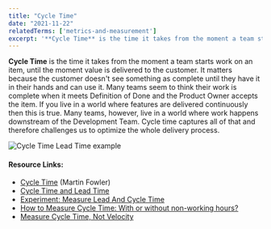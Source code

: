 ```yaml
---
title: "Cycle Time"
date: "2021-11-22"
relatedTerms: ['metrics-and-measurement']
excerpt: '**Cycle Time** is the time it takes from the moment a team starts work on an item, until'
---
```


**Cycle Time** is the time it takes from the moment a team starts work on an item, until the moment value is delivered to the customer. It matters because the customer doesn't see something as complete until they have it in their hands and can use it. Many teams seem to think their work is complete when it meets Definition of Done and the Product Owner accepts the item. If you live in a world where features are delivered continuously then this is true. Many teams, however, live in a world where work happens downstream of the Development Team. Cycle time captures all of that and therefore challenges us to optimize the whole delivery process.

![Cycle Time Lead Time example](src/content/glossary/cycle-time/images/Cycle-Time-Lead-Time-example-scaled.jpg)

#### Resource Links:

- [Cycle Time](https://martinfowler.com/bliki/CycleTime.html) (Martin Fowler)
- [Cycle Time and Lead Time](https://agilecomplexificationinverter.blogspot.com/2016/12/cycle-time-and-lead-time.html)
- [Experiment: Measure Lead And Cycle Time](https://medium.com/the-liberators/experiment-measure-lead-and-cycle-time-2caca83155e2)
- [How to Measure Cycle Time: With or without non-working hours?](https://kanbanize.com/blog/measure-cycle-time-calculations/)
- [Measure Cycle Time, Not Velocity](https://www.jrothman.com/mpd/2019/09/measure-cycle-time-not-velocity/)

